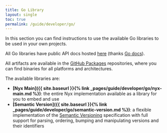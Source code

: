 ```yaml
---
title: Go Library
layout: single
toc: true
permalink: /guide/developer/go/
---
```


In this section you can find instructions to use the available Go libraries to be used in your own projects.

All Go libraries have public API docs hosted [here](https://godocs.io/?q=nyx) (thanks [Go docs](https://godocs.io/)).

All artifacts are available in the [GitHub Packages](https://github.com/mooltiverse/nyx/packages/) repositories, where you can find binaries for all platforms and architectures.

The available libraries are:

* **[Nyx Main]({{ site.baseurl }}{% link _pages/guide/developer/go/nyx-main.md %})**: the entire Nyx implementation available as a library for you to embed and use
* **[Semantic Version]({{ site.baseurl }}{% link _pages/guide/developer/go/semantic-version.md %})**: a flexible implementation of the [Semantic Versioning](https://semver.org/) specification with full support for parsing, ordering, bumping and manipulating versions and their identifiers
